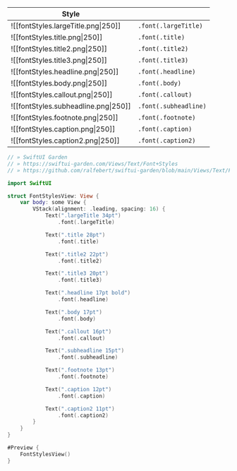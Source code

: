 
| Style                                |                       |
| ------------------------------------ | --------------------- |
| ![[fontStyles.largeTitle.png\|250]]  | `.font(.largeTitle)`  |
| ![[fontStyles.title.png\|250]]       | `.font(.title)`       |
| ![[fontStyles.title2.png\|250]]      | `.font(.title2)`      |
| ![[fontStyles.title3.png\|250]]      | `.font(.title3)`      |
| ![[fontStyles.headline.png\|250]]    | `.font(.headline)`    |
| ![[fontStyles.body.png\|250]]        | `.font(.body)`        |
| ![[fontStyles.callout.png\|250]]     | `.font(.callout)`     |
| ![[fontStyles.subheadline.png\|250]] | `.font(.subheadline)` |
| ![[fontStyles.footnote.png\|250]]    | `.font(.footnote)`    |
| ![[fontStyles.caption.png\|250]]     | `.font(.caption)`     |
| ![[fontStyles.caption2.png\|250]]    | `.font(.caption2)`    |

```swift
// » SwiftUI Garden
// » https://swiftui-garden.com/Views/Text/Font+Styles
// » https://github.com/ralfebert/swiftui-garden/blob/main/Views/Text/FontStylesView.swift

import SwiftUI

struct FontStylesView: View {
    var body: some View {
        VStack(alignment: .leading, spacing: 16) {
            Text(".largeTitle 34pt")
                .font(.largeTitle)

            Text(".title 28pt")
                .font(.title)

            Text(".title2 22pt")
                .font(.title2)

            Text(".title3 20pt")
                .font(.title3)

            Text(".headline 17pt bold")
                .font(.headline)

            Text(".body 17pt")
                .font(.body)

            Text(".callout 16pt")
                .font(.callout)

            Text(".subheadline 15pt")
                .font(.subheadline)

            Text(".footnote 13pt")
                .font(.footnote)

            Text(".caption 12pt")
                .font(.caption)

            Text(".caption2 11pt")
                .font(.caption2)
        }
    }
}

#Preview {
    FontStylesView()
}
```
